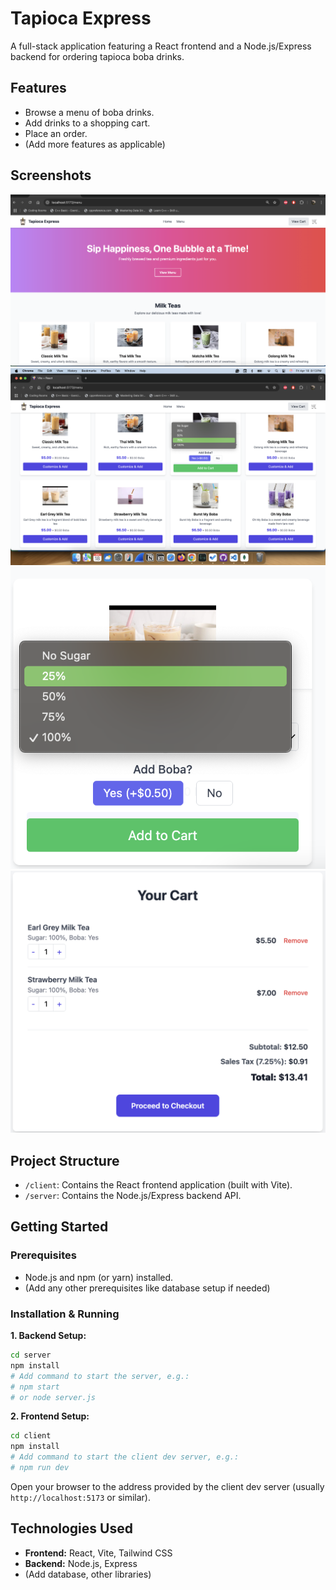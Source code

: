 # Tapioca Express

A full-stack application featuring a React frontend and a Node.js/Express backend for ordering tapioca boba drinks.

## Features

*   Browse a menu of boba drinks.
*   Add drinks to a shopping cart.
*   Place an order.
*   (Add more features as applicable)

## Screenshots

![Screenshot 1](client/public/pic1.png)
![Screenshot 2](client/public/pic2.png)
![Screenshot 3](client/public/pic3.png)
![Screenshot 4](client/public/pic4.png)

## Project Structure

*   `/client`: Contains the React frontend application (built with Vite).
*   `/server`: Contains the Node.js/Express backend API.

## Getting Started

### Prerequisites

*   Node.js and npm (or yarn) installed.
*   (Add any other prerequisites like database setup if needed)

### Installation & Running

**1. Backend Setup:**

```bash
cd server
npm install
# Add command to start the server, e.g.:
# npm start
# or node server.js
```

**2. Frontend Setup:**

```bash
cd client
npm install
# Add command to start the client dev server, e.g.:
# npm run dev
```

Open your browser to the address provided by the client dev server (usually `http://localhost:5173` or similar).

## Technologies Used

*   **Frontend:** React, Vite, Tailwind CSS
*   **Backend:** Node.js, Express
*   (Add database, other libraries)
